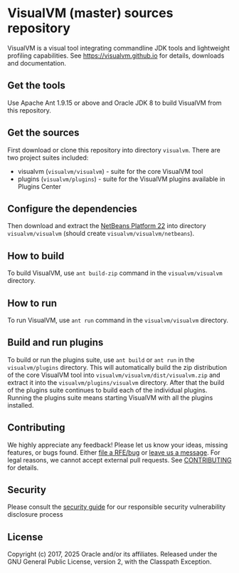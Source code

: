 # VisualVM (master) sources repository

VisualVM is a visual tool integrating commandline JDK tools and lightweight profiling capabilities. See https://visualvm.github.io for details, downloads and documentation.

## Get the tools

Use Apache Ant 1.9.15 or above and Oracle JDK 8 to build VisualVM from this repository.

## Get the sources

First download or clone this repository into directory `visualvm`. There are two project suites included:
  * visualvm (`visualvm/visualvm`) - suite for the core VisualVM tool
  * plugins (`visualvm/plugins`) - suite for the VisualVM plugins available in Plugins Center

## Configure the dependencies

Then download and extract the [NetBeans Platform 22](https://github.com/oracle/visualvm/releases/download/2.2/nb220_platform_20250323.zip) into directory `visualvm/visualvm` (should create `visualvm/visualvm/netbeans`).

## How to build

To build VisualVM, use `ant build-zip` command in the `visualvm/visualvm` directory. 

## How to run

To run VisualVM, use `ant run` command in the `visualvm/visualvm` directory.

## Build and run plugins

To build or run the plugins suite, use `ant build` or `ant run` in the `visualvm/plugins` directory. This will automatically build the zip distribution of the core VisualVM tool into `visualvm/visualvm/dist/visualvm.zip` and extract it into the `visualvm/plugins/visualvm` directory. After that the build of the plugins suite continues to build each of the individual plugins. Running the plugins suite means starting VisualVM with all the plugins installed.

## Contributing

We highly appreciate any feedback! Please let us know your ideas, missing features, or bugs found. Either [file a RFE/bug](https://github.com/oracle/visualvm/issues/new/choose) or [leave us a message](https://visualvm.github.io/feedback.html). For legal reasons, we cannot accept external pull requests. See 
[CONTRIBUTING](./CONTRIBUTING.md)
for details.

## Security

Please consult the [security guide](./SECURITY.md) for our responsible security vulnerability disclosure process

## License

Copyright (c) 2017, 2025 Oracle and/or its affiliates.
Released under the GNU General Public License, version 2, with the Classpath Exception.

